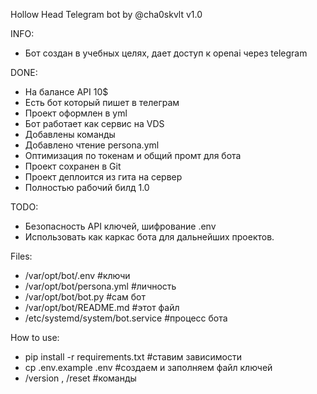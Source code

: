 Hollow Head Telegram bot by @cha0skvlt
v1.0

INFO:
 - Бот создан в учебных целях, дает доступ к openai через telegram

DONE:
 - На балансе API 10$
 - Есть бот который пишет в телеграм
 - Проект оформлен в yml
 - Бот работает как сервис на VDS
 - Добавлены команды
 - Добавлено чтение persona.yml
 - Оптимизация по токенам и общий промт для бота
 - Проект сохранен в Git
 - Проект деплоится из гита на сервер
 - Полностью рабочий билд 1.0

TODO:
 - Безопасность API ключей, шифрование .env
 - Использовать как каркас бота для дальнейших проектов.

Files:
  - /var/opt/bot/.env                #ключи
  - /var/opt/bot/persona.yml         #личность
  - /var/opt/bot/bot.py              #сам бот
  - /var/opt/bot/README.md           #этот файл
  - /etc/systemd/system/bot.service  #процесс бота

How to use:
  - pip install -r requirements.txt  #ставим зависимости
  - cp .env.example .env             #создаем и заполняем файл ключей
  - /version , /reset                #команды
